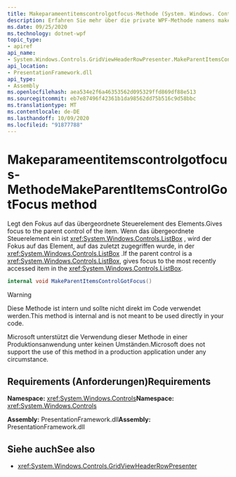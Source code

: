 ```yaml
---
title: Makeparameentitemscontrolgotfocus-Methode (System. Windows. Controls. GridViewHeaderRowPresenter)
description: Erfahren Sie mehr über die private WPF-Methode namens makeparameentitemscontrolgotfocus.
ms.date: 09/25/2020
ms.technology: dotnet-wpf
topic_type:
- apiref
api_name:
- System.Windows.Controls.GridViewHeaderRowPresenter.MakeParentItemsControlGotFocus
api_location:
- PresentationFramework.dll
api_type:
- Assembly
ms.openlocfilehash: aea534e2f6a46353562d095329ffd869df88e513
ms.sourcegitcommit: eb7e87496f42361b1da98562dd75b516c9d58bbc
ms.translationtype: MT
ms.contentlocale: de-DE
ms.lasthandoff: 10/09/2020
ms.locfileid: "91877788"
---
```

# <a name="makeparentitemscontrolgotfocus-method"></a><span data-ttu-id="4fcc1-103">Makeparameentitemscontrolgotfocus-Methode</span><span class="sxs-lookup"><span data-stu-id="4fcc1-103">MakeParentItemsControlGotFocus method</span></span>

<span data-ttu-id="4fcc1-104">Legt den Fokus auf das übergeordnete Steuerelement des Elements.</span><span class="sxs-lookup"><span data-stu-id="4fcc1-104">Gives focus to the parent control of the item.</span></span> <span data-ttu-id="4fcc1-105">Wenn das übergeordnete Steuerelement ein ist <xref:System.Windows.Controls.ListBox> , wird der Fokus auf das Element, auf das zuletzt zugegriffen wurde, in der <xref:System.Windows.Controls.ListBox> .</span><span class="sxs-lookup"><span data-stu-id="4fcc1-105">If the parent control is a <xref:System.Windows.Controls.ListBox>, gives focus to the most recently accessed item in the <xref:System.Windows.Controls.ListBox>.</span></span>

```csharp
internal void MakeParentItemsControlGotFocus()
```

> [!WARNING]
> <span data-ttu-id="4fcc1-106">Diese Methode ist intern und sollte nicht direkt im Code verwendet werden.</span><span class="sxs-lookup"><span data-stu-id="4fcc1-106">This method is internal and is not meant to be used directly in your code.</span></span>
>
> <span data-ttu-id="4fcc1-107">Microsoft unterstützt die Verwendung dieser Methode in einer Produktionsanwendung unter keinen Umständen.</span><span class="sxs-lookup"><span data-stu-id="4fcc1-107">Microsoft does not support the use of this method in a production application under any circumstance.</span></span>

## <a name="requirements"></a><span data-ttu-id="4fcc1-108">Requirements (Anforderungen)</span><span class="sxs-lookup"><span data-stu-id="4fcc1-108">Requirements</span></span>

<span data-ttu-id="4fcc1-109">**Namespace:** <xref:System.Windows.Controls></span><span class="sxs-lookup"><span data-stu-id="4fcc1-109">**Namespace:** <xref:System.Windows.Controls></span></span>

<span data-ttu-id="4fcc1-110">**Assembly:** PresentationFramework.dll</span><span class="sxs-lookup"><span data-stu-id="4fcc1-110">**Assembly:** PresentationFramework.dll</span></span>

## <a name="see-also"></a><span data-ttu-id="4fcc1-111">Siehe auch</span><span class="sxs-lookup"><span data-stu-id="4fcc1-111">See also</span></span>

- <xref:System.Windows.Controls.GridViewHeaderRowPresenter>

